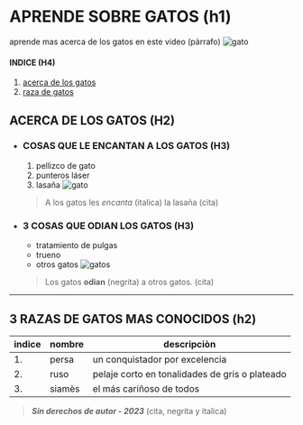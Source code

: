 # APRENDE SOBRE GATOS (h1)
aprende mas acerca de los gatos en este video (pàrrafo)
![gato](https://images.unsplash.com/photo-1514888286974-6c03e2ca1dba?ixlib=rb-4.0.3&ixid=MnwxMjA3fDB8MHxzZWFyY2h8Mnx8Z2F0b3xlbnwwfHwwfHw%3D&auto=format&fit=crop&w=500&q=60)

#### INDICE (H4)
  1. [acerca de los gatos](#acerca-de-los-gatos-h2)
  2. [raza de gatos](#3-razas-de-gatos-mas-conocidos-h2)

## ACERCA DE LOS GATOS (H2)
- ### COSAS QUE LE ENCANTAN A LOS GATOS (H3)
  1. pellizco de gato
  2. punteros láser
  3. lasaña
  ![gato](https://images.unsplash.com/photo-1574894709920-11b28e7367e3?ixlib=rb-4.0.3&ixid=MnwxMjA3fDB8MHxzZWFyY2h8Mnx8bGFzYSVDMyVCMWF8ZW58MHx8MHx8&auto=format&fit=crop&w=500&q=60)
   
  > A los gatos les _encanta_ (italica) la lasaña (cita)
- ### 3 COSAS QUE ODIAN LOS GATOS (H3)
  - tratamiento de pulgas
  - trueno
  - otros gatos
  ![gatos](./assets/gatitos.avif)
  
  > Los gatos **odian** (negrita) a otros gatos. (cita)

---

## 3 RAZAS DE GATOS MAS CONOCIDOS (h2)

| indice | nombre | descripciòn                                    |
| ------ | ------ | ---------------------------------------------- |
| 1.     | persa  | un conquistador por excelencia                 |
| 2.     | ruso   | pelaje corto en tonalidades de gris o plateado |
| 3.     | siamès | el más cariñoso de todos                       |

> **_Sin derechos de autor - 2023_** (cita, negrita y italica) 